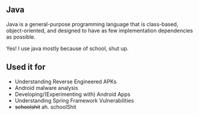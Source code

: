 ## Java
Java is a general-purpose programming language that is class-based, object-oriented, and designed to have as few implementation dependencies as possible.

Yes! I use java mostly because of school, shut up.

## Used it for
- Understanding Reverse Engineered APKs
- Android malware analysis
- Developing/(Experimenting with) Android Apps
- Understanding Spring Framework Vulnerabilities
- ~~schoolshit~~ ah. schoolShit
